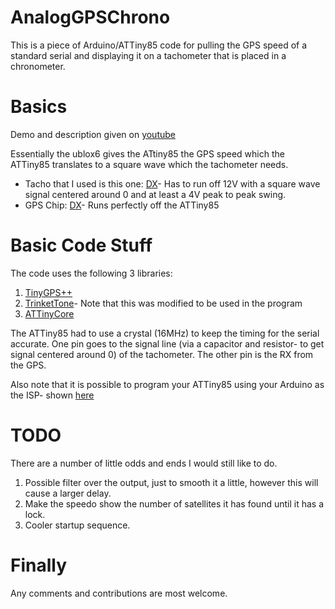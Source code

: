 # AnalogGPSChrono

This is a piece of Arduino/ATTiny85 code for pulling the GPS speed of a standard serial and displaying it on a tachometer that is placed in a chronometer.

# Basics

Demo and description given on [youtube](https://www.youtube.com/watch?v=pP-rwahyP9g)

Essentially the ublox6 gives the ATtiny85 the GPS speed which the ATTiny85 translates to a square wave which the tachometer needs.

* Tacho that I used is this one: [DX](http://www.dx.com/p/iztoss-b714-universal-motorcycle-modified-retro-led-backlight-tachometer-speedometer-tacho-gauge-420110#.V12kf0p97_h)- Has to run off 12V with a square wave signal centered around 0 and at least a 4V peak to peak swing.
* GPS Chip: [DX](http://www.dx.com/p/gps-module-w-ceramic-passive-antenna-for-raspberry-pi-arduino-red-384916#.V12knEp97_h)- Runs perfectly off the ATTiny85

# Basic Code Stuff

The code uses the following 3 libraries:
1. [TinyGPS++](http://arduiniana.org/libraries/tinygpsplus/)
2. [TrinketTone](http://w8bh.net/avr/TrinketTone.pdf)- Note that this was modified to be used in the program
3. [ATTinyCore](https://github.com/SpenceKonde/ATTinyCore)


The ATTiny85 had to use a crystal (16MHz) to keep the timing for the serial accurate. One pin goes to the signal line (via a capacitor and resistor- to get signal centered around 0) of the tachometer. The other pin is the RX from the GPS.

Also note that it is possible to program your ATTiny85 using your Arduino as the ISP- shown [here](http://highlowtech.org/?p=1695)

# TODO

There are a number of little odds and ends I would still like to do.
1. Possible filter over the output, just to smooth it a little, however this will cause a larger delay.
2. Make the speedo show the number of satellites it has found until it has a lock.
3. Cooler startup sequence.

# Finally

Any comments and contributions are most welcome.
